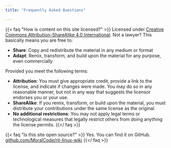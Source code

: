 ```yaml
---
title: "Frequently Asked Questions"

---
```


{{< faq "How is content on this site licensed?" >}}
Licensed under [Creative Commons Attribution-ShareAlike 4.0 International](https://creativecommons.org/licenses/by-sa/4.0/).
Not a lawyer?
This basically means you are free to:

* **Share**:
  Copy and redistribute the material in any medium or format
* **Adapt**:
  Remix, transform, and build upon the material for any purpose, even commercially

Provided you meet the following terms:

* **Attribution**:
  You must give appropriate credit, provide a link to the license, and indicate if changes were made.
  You may do so in any reasonable manner, but not in any way that suggests the licensor endorses you or your use.
* **ShareAlike**:
  If you remix, transform, or build upon the material, you must distribute your contributions under the same license as the original.
* **No additional restrictions**:
  You may not apply legal terms or technological measures that legally restrict others from doing anything the license permits.
{{</ faq >}}

{{< faq "Is this site open source?" >}}
Yes.
You can find it on GitHub.
[github.com/MoralCode/rit-linux-wiki](https://github.com/MoralCode/rit-linux-wiki)
{{</ faq >}}
